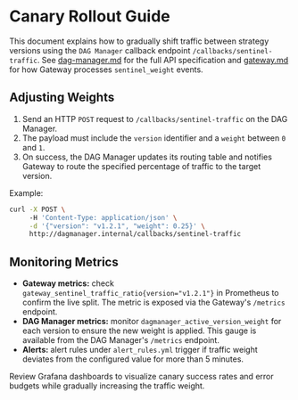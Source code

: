 # Canary Rollout Guide

This document explains how to gradually shift traffic between strategy versions using the `DAG Manager` callback endpoint `/callbacks/sentinel-traffic`. See [dag-manager.md](../architecture/dag-manager.md) for the full API specification and [gateway.md](../architecture/gateway.md) for how Gateway processes `sentinel_weight` events.

## Adjusting Weights

1. Send an HTTP `POST` request to `/callbacks/sentinel-traffic` on the DAG Manager.
2. The payload must include the `version` identifier and a `weight` between `0` and `1`.
3. On success, the DAG Manager updates its routing table and notifies Gateway to route the specified percentage of traffic to the target version.

Example:

```bash
curl -X POST \ 
     -H 'Content-Type: application/json' \
     -d '{"version": "v1.2.1", "weight": 0.25}' \
     http://dagmanager.internal/callbacks/sentinel-traffic
```

## Monitoring Metrics

* **Gateway metrics:** check `gateway_sentinel_traffic_ratio{version="v1.2.1"}` in Prometheus to confirm the live split. The metric is exposed via the Gateway's `/metrics` endpoint.
* **DAG Manager metrics:** monitor `dagmanager_active_version_weight` for each version to ensure the new weight is applied. This gauge is available from the DAG Manager's `/metrics` endpoint.
* **Alerts:** alert rules under `alert_rules.yml` trigger if traffic weight deviates from the configured value for more than 5 minutes.

Review Grafana dashboards to visualize canary success rates and error budgets while gradually increasing the traffic weight.
